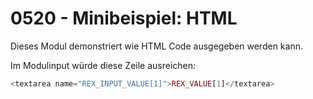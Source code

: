 # 0520 - Minibeispiel: HTML

Dieses Modul demonstriert wie HTML Code ausgegeben werden kann.

Im Modulinput würde diese Zeile ausreichen:

```php
<textarea name="REX_INPUT_VALUE[1]">REX_VALUE[1]</textarea>
```
